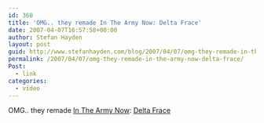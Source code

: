 ```yaml
---
id: 360
title: 'OMG.. they remade In The Army Now: Delta Frace'
date: 2007-04-07T16:57:58+00:00
author: Stefan Hayden
layout: post
guid: http://www.stefanhayden.com/blog/2007/04/07/omg-they-remade-in-the-army-now-delta-frace/
permalink: /2007/04/07/omg-they-remade-in-the-army-now-delta-frace/
Post:
  - link
categories:
  - video
---
```

<p>OMG.. they remade <a href="http://imdb.com/title/tt0110123/">In The Army Now</a>: <a href="http://www.apple.com/trailers/lions_gate/deltafarce/trailer1a/">Delta Frace</a>
</p>
